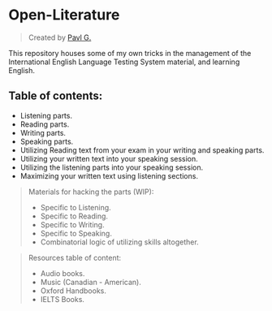 # Open-Literature
> Created by [Pavl G.](https://github.com/Scrappers-glitch)

This repository houses some of my own tricks in the management of the International English Language Testing System material, and learning English.

## Table of contents: 
* Listening parts.
* Reading parts.
* Writing parts.
* Speaking parts.
* Utilizing Reading text from your exam in your writing and speaking parts.
* Utilizing your written text into your speaking session.
* Utilizing the listening parts into your speaking session.
* Maximizing your written text using listening sections.

> Materials for hacking the parts (WIP):
> - Specific to Listening.
> - Specific to Reading.
> - Specific to Writing.
> - Specific to Speaking.
> - Combinatorial logic of utilizing skills altogether.

> Resources table of content: 
> - Audio books.
> - Music (Canadian - American).
> - Oxford Handbooks.
> - IELTS Books.
